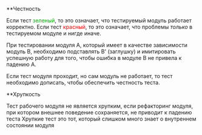 **Честность

Если тест <span style="color:#00aa00">зеленый</span>, то это означает, что тестируемый модуль работает корректно.
Если тест <span style="color:ff0000">красный</span>, то это означает, что проблемы *только* в тестируемом модуле и нигде иначе.

При тестировании модуля А, который имеет в качестве зависимости модуль В, необходимо подставлять В' (заглушку) и имитировать успешную работу для того, чтобы ошибка в модуле В не привела к падению А.

Если тест модуля проходит, но сам модуль не работает, то тест необходимо дописать, чтобы обеспечить честность теста.



**Хрупкость

Тест рабочего модуля не является хрупким, если рефакторинг модуля, при котором внешнее поведение сохраняется, не приводит к падению теста
Хрупкие тест это тот, который слишком много знает о внутреннем состоянии модуля